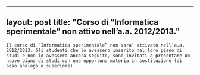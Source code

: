 
---
layout: post
title:  "Corso di &#8220;Informatica sperimentale&#8221; non attivo nell&#8217;a.a. 2012/2013."
---
	Il corso di “Informatica sperimentale” non sara’ attivato nell’a.a. 2012/2013. Gli studenti che lo avessero inserito nel loro piano di studi e non lo avessero ancora seguito, sono invitati a presentare un nuovo piano di studi con una opportuna materia in sostituzione (di peso analogo o superiore).